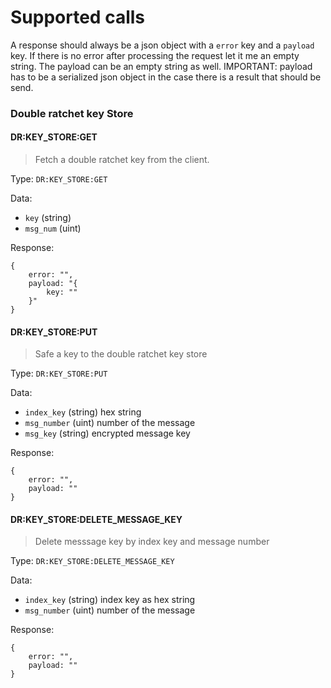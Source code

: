 # Supported calls

A response should always be a json object with a `error` key and a `payload` key.
If there is no error after processing the request let it me an empty string. The payload can be an empty string as well.
IMPORTANT: payload has to be a serialized json object in the case there is a result that should be send.

### Double ratchet key Store

#### DR:KEY_STORE:GET
> Fetch a double ratchet key from the client.

Type: `DR:KEY_STORE:GET`

Data:
- `key` (string)
- `msg_num` (uint)

Response:

```
{
    error: "",
    payload: "{
        key: ""
    }"
}
```

#### DR:KEY_STORE:PUT
> Safe a key to the double ratchet key store

Type: `DR:KEY_STORE:PUT`

Data:
- `index_key` (string) hex string
- `msg_number` (uint) number of the message
- `msg_key` (string) encrypted message key

Response:

```
{
    error: "",
    payload: ""
}
```

#### DR:KEY_STORE:DELETE_MESSAGE_KEY
> Delete messsage key by index key and message number

Type: `DR:KEY_STORE:DELETE_MESSAGE_KEY`

Data:
- `index_key` (string) index key as hex string
- `msg_number` (uint) number of the message

Response:
```
{
    error: "",
    payload: ""
}
```